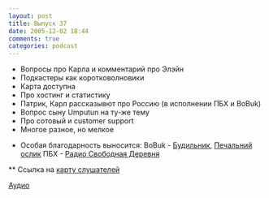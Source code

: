 ```yaml
---
layout: post
title: Выпуск 37
date: 2005-12-02 18:44
comments: true
categories: podcast
---
```


- Вопросы про Карла и комментарий про Элэйн
- Подкастеры как коротковолновики
- Карта доступна
- Про хостинг и статистику
- Патрик, Карл рассказывют про Россию (в исполнении ПБХ и BoBuk)
- Вопрос сыну Umputun на ту-же тему
- Про сотовый и customer support
- Многое разное, но мелкое


* Особая благодарность выносится:
BoBuk - [Будильник](http://www.russianpodcasting.ru/podcast/budilnik), [Печальний ослик](http://www.russianpodcasting.ru/podcast/bobuk)
ПБХ - [Радио Свободная Деревня](http://www.russianpodcasting.ru/podcast/rfv)


** Ссылка на [ карту слушателей](http://podcast.umputun.com/map.html)

[Аудио](https://podcast.umputun.com/media/ump_podcast37.mp3)
<audio src="https://podcast.umputun.com/media/ump_podcast37.mp3" preload="none">
